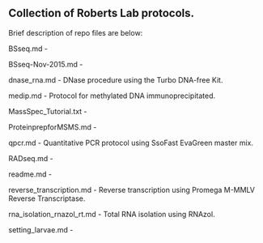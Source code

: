 ## Collection of Roberts Lab protocols.

Brief description of repo files are below:

BSseq.md -

BSseq-Nov-2015.md - 

dnase_rna.md - DNase procedure using the Turbo DNA-free Kit.

medip.md - Protocol for methylated DNA immunoprecipitated.

MassSpec_Tutorial.txt - 

ProteinprepforMSMS.md - 

qpcr.md - Quantitative PCR protocol using SsoFast EvaGreen master mix.

RADseq.md - 

readme.md - 

reverse_transcription.md - Reverse transcription using Promega M-MMLV Reverse Transcriptase.

rna_isolation_rnazol_rt.md - Total RNA isolation using RNAzol.

setting_larvae.md -
